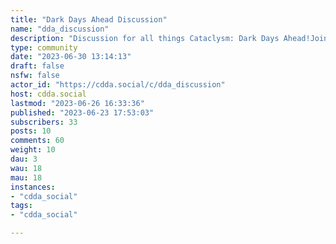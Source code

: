 ```yaml
---
title: "Dark Days Ahead Discussion" 
name: "dda_discussion"
description: "Discussion for all things Cataclysm: Dark Days Ahead!Join the discussion [using this guide](https://cdda.social/post/568)1. Be Nice - Pointless negativity, edginess, or discrimination will not be tolerated.2. No NSFW - No NSFW content is allowed. While CDDA deals with adult content, the intent is not to be erotic. Submissions that have excessive sexual themes may be removed at moderator discretion.3. Constructive Criticism - We encourage constructive criticism and feedback. However, avoid excessive or ongoing negativity that does not have any actionable or constructive elements. This gameplay element is imbalanced because it makes this other thing too difficult is fine. This change should be reverted, it's terrible is not.4. Stay On-topic - As this is a Lemmy dedicated to the game Cataclysm: Dark Days Ahead, the submissions should primarily focus on CDDA as a topic."
type: community
date: "2023-06-30 13:14:13"
draft: false
nsfw: false
actor_id: "https://cdda.social/c/dda_discussion"
host: cdda.social
lastmod: "2023-06-26 16:33:36"
published: "2023-06-23 17:53:03"
subscribers: 33
posts: 10
comments: 60
weight: 10
dau: 3
wau: 18
mau: 18
instances:
- "cdda_social"
tags: 
- "cdda_social"

---
```

